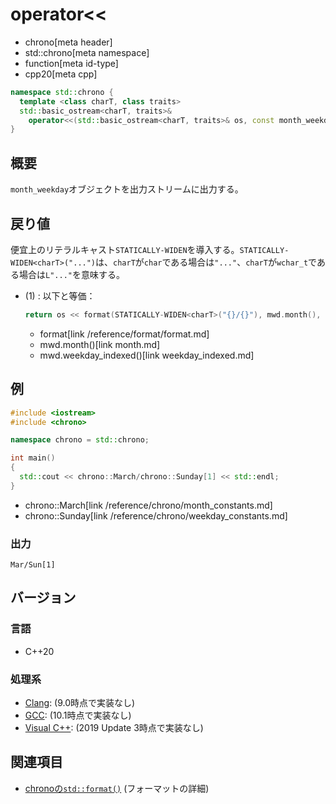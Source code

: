 # operator<<
* chrono[meta header]
* std::chrono[meta namespace]
* function[meta id-type]
* cpp20[meta cpp]

```cpp
namespace std::chrono {
  template <class charT, class traits>
  std::basic_ostream<charT, traits>&
    operator<<(std::basic_ostream<charT, traits>& os, const month_weekday& mwd); // (1) C++20
}
```

## 概要
`month_weekday`オブジェクトを出力ストリームに出力する。


## 戻り値
便宜上のリテラルキャスト`STATICALLY-WIDEN`を導入する。`STATICALLY-WIDEN<charT>("...")`は、`charT`が`char`である場合は`"..."`、`charT`が`wchar_t`である場合は`L"..."`を意味する。

- (1) : 以下と等価：
    ```cpp
    return os << format(STATICALLY-WIDEN<charT>("{}/{}"), mwd.month(), mwd.weeday_indexed());
    ```
    * format[link /reference/format/format.md]
    * mwd.month()[link month.md]
    * mwd.weekday_indexed()[link weekday_indexed.md]


## 例
```cpp example
#include <iostream>
#include <chrono>

namespace chrono = std::chrono;

int main()
{
  std::cout << chrono::March/chrono::Sunday[1] << std::endl;
}
```
* chrono::March[link /reference/chrono/month_constants.md]
* chrono::Sunday[link /reference/chrono/weekday_constants.md]

### 出力
```
Mar/Sun[1]
```

## バージョン
### 言語
- C++20

### 処理系
- [Clang](/implementation.md#clang): (9.0時点で実装なし)
- [GCC](/implementation.md#gcc): (10.1時点で実装なし)
- [Visual C++](/implementation.md#visual_cpp): (2019 Update 3時点で実装なし)


## 関連項目
- [chronoの`std::format()`](/reference/chrono/format.md) (フォーマットの詳細)
